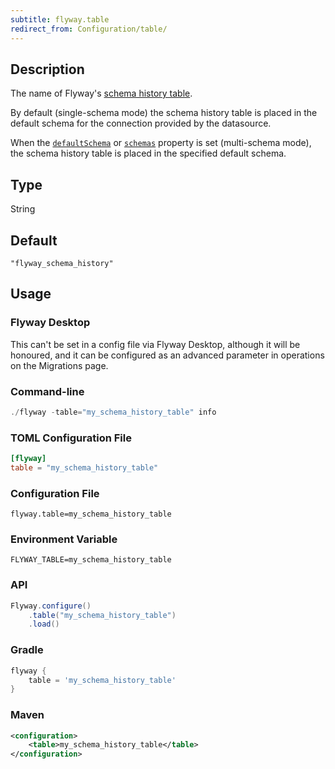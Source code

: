 ```yaml
---
subtitle: flyway.table
redirect_from: Configuration/table/
---
```


## Description

The name of Flyway's [schema history table](https://documentation.red-gate.com/flyway/flyway-concepts/migrations/flyway-schema-history-table).

By default (single-schema mode) the schema history table is placed in the default schema for the connection provided by the datasource.

When the [`defaultSchema`](<Configuration/Flyway Namespace/Flyway Default Schema Setting>) or [`schemas`](<Configuration/Environments Namespace/Environment schemas Setting>) property is set (multi-schema mode), the schema history table is placed in the specified default schema.

## Type

String

## Default

`"flyway_schema_history"`

## Usage

### Flyway Desktop

This can't be set in a config file via Flyway Desktop, although it will be honoured, and it can be configured as an advanced parameter in operations on the Migrations page.

### Command-line

```powershell
./flyway -table="my_schema_history_table" info
```

### TOML Configuration File

```toml
[flyway]
table = "my_schema_history_table"
```

### Configuration File

```properties
flyway.table=my_schema_history_table
```

### Environment Variable

```properties
FLYWAY_TABLE=my_schema_history_table
```

### API

```java
Flyway.configure()
    .table("my_schema_history_table")
    .load()
```

### Gradle

```groovy
flyway {
    table = 'my_schema_history_table'
}
```

### Maven

```xml
<configuration>
    <table>my_schema_history_table</table>
</configuration>
```
